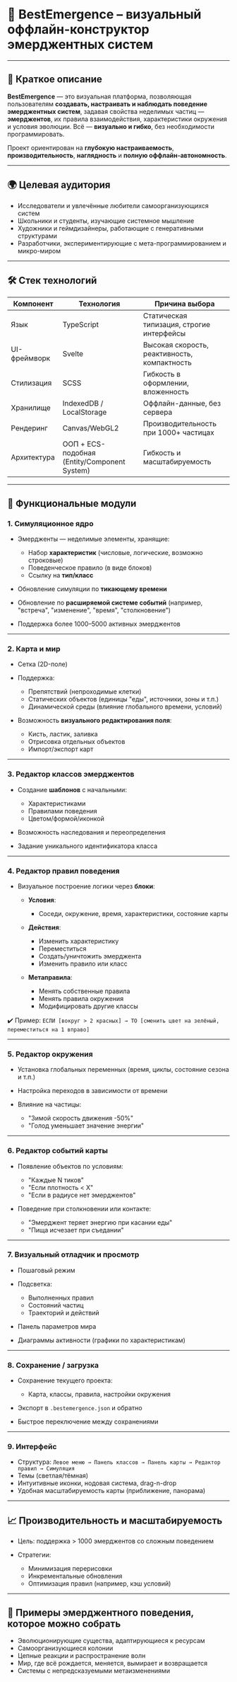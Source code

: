 # 🧠 **BestEmergence** – визуальный оффлайн-конструктор эмерджентных систем

---

## 📌 **Краткое описание**

**BestEmergence** — это визуальная платформа, позволяющая пользователям **создавать, настраивать и наблюдать поведение эмерджентных систем**, задавая свойства неделимых частиц — **эмерджентов**, их правила взаимодействия, характеристики окружения и условия эволюции. Всё — **визуально и гибко**, без необходимости программировать.

Проект ориентирован на **глубокую настраиваемость**, **производительность**, **наглядность** и **полную оффлайн-автономность**.

---

## 🌍 **Целевая аудитория**

* Исследователи и увлечённые любители самоорганизующихся систем
* Школьники и студенты, изучающие системное мышление
* Художники и геймдизайнеры, работающие с генеративными структурами
* Разработчики, экспериментирующие с мета-программированием и микро-миром

---

## 🛠️ **Стек технологий**

| Компонент    | Технология                                   | Причина выбора                               |
| ------------ | -------------------------------------------- | -------------------------------------------- |
| Язык         | TypeScript                                   | Статическая типизация, строгие интерфейсы    |
| UI-фреймворк | Svelte                                       | Высокая скорость, реактивность, компактность |
| Стилизация   | SCSS                                         | Гибкость в оформлении, вложенность           |
| Хранилище    | IndexedDB / LocalStorage                     | Оффлайн-данные, без сервера                  |
| Рендеринг    | Canvas/WebGL2                                | Производительность при 1000+ частицах        |
| Архитектура  | ООП + ECS-подобная (Entity/Component System) | Гибкость и масштабируемость                  |

---

## 🔧 **Функциональные модули**

### 1. **Симуляционное ядро**

* Эмердженты — неделимые элементы, хранящие:

  * Набор **характеристик** (числовые, логические, возможно строковые)
  * Поведенческое правило (в виде блоков)
  * Ссылку на **тип/класс**
* Обновление симуляции по **тикающему времени**
* Обновление по **расширяемой системе событий** (например, "встреча", "изменение", "время", "столкновение")
* Поддержка более 1000–5000 активных эмерджентов

---

### 2. **Карта и мир**

* Сетка (2D-поле)
* Поддержка:

  * Препятствий (непроходимые клетки)
  * Статических объектов (единицы "еды", источники, зоны и т.п.)
  * Динамической среды (влияние глобального времени, условий)
* Возможность **визуального редактирования поля**:

  * Кисть, ластик, заливка
  * Отрисовка отдельных объектов
  * Импорт/экспорт карт

---

### 3. **Редактор классов эмерджентов**

* Создание **шаблонов** с начальными:

  * Характеристиками
  * Правилами поведения
  * Цветом/формой/иконкой
* Возможность наследования и переопределения
* Задание уникального идентификатора класса

---

### 4. **Редактор правил поведения**

* Визуальное построение логики через **блоки**:

  * **Условия**:

    * Соседи, окружение, время, характеристики, состояние карты
  * **Действия**:

    * Изменить характеристику
    * Переместиться
    * Создать/уничтожить эмерджента
    * Изменить правило или класс
  * **Метаправила**:

    * Менять собственные правила
    * Менять правила окружения
    * Модифицировать другие классы

✔️ Пример:
`ЕСЛИ [вокруг > 2 красных] → ТО [сменить цвет на зелёный, переместиться на 1 вправо]`

---

### 5. **Редактор окружения**

* Установка глобальных переменных (время, циклы, состояние сезона и т.п.)
* Настройка переходов в зависимости от времени
* Влияние на частицы:

  * "Зимой скорость движения -50%"
  * "Голод уменьшает значение энергии"

---

### 6. **Редактор событий карты**

* Появление объектов по условиям:

  * "Каждые N тиков"
  * "Если плотность < X"
  * "Если в радиусе нет эмерджентов"
* Поведение при столкновении или контакте:

  * "Эмерджент теряет энергию при касании еды"
  * "Пища исчезает при съедании"

---

### 7. **Визуальный отладчик и просмотр**

* Пошаговый режим
* Подсветка:

  * Выполненных правил
  * Состояний частиц
  * Траекторий и действий
* Панель параметров мира
* Диаграммы активности (графики по характеристикам)

---

### 8. **Сохранение / загрузка**

* Сохранение текущего проекта:

  * Карта, классы, правила, настройки окружения
* Экспорт в `.bestemergence.json` и обратно
* Быстрое переключение между сохранениями

---

### 9. **Интерфейс**

* Структура:
  `Левое меню → Панель классов → Панель карты → Редактор правил → Симуляция`
* Темы (светлая/тёмная)
* Интуитивные иконки, нодовая система, drag-n-drop
* Удобная масштабируемость карты (приближение, панорама)

---

## 📈 **Производительность и масштабируемость**

* Цель: поддержка > 1000 эмерджентов со сложным поведением
* Стратегии:

  * Минимизация перерисовки
  * Инкрементальные обновления
  * Оптимизация правил (например, кэш условий)

---

## 🔄 **Примеры эмерджентного поведения, которое можно собрать**

* Эволюционирующие существа, адаптирующиеся к ресурсам
* Самоорганизующиеся колонии
* Цепные реакции и распространение волн
* Мир, где всё рождается, меняется, вымирает и возвращается
* Системы с непредсказуемыми метаизменениями
